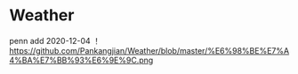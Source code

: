 # Weather
penn add 2020-12-04
！https://github.com/Pankangjian/Weather/blob/master/%E6%98%BE%E7%A4%BA%E7%BB%93%E6%9E%9C.png
